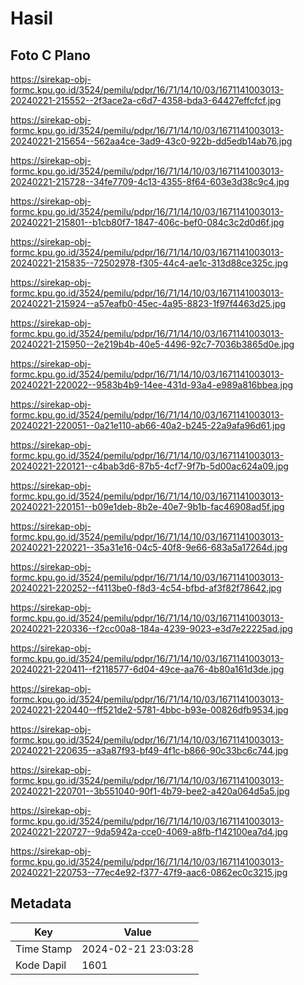 # Hasil

## Foto C Plano

https://sirekap-obj-formc.kpu.go.id/3524/pemilu/pdpr/16/71/14/10/03/1671141003013-20240221-215552--2f3ace2a-c6d7-4358-bda3-64427effcfcf.jpg

https://sirekap-obj-formc.kpu.go.id/3524/pemilu/pdpr/16/71/14/10/03/1671141003013-20240221-215654--562aa4ce-3ad9-43c0-922b-dd5edb14ab76.jpg

https://sirekap-obj-formc.kpu.go.id/3524/pemilu/pdpr/16/71/14/10/03/1671141003013-20240221-215728--34fe7709-4c13-4355-8f64-603e3d38c9c4.jpg

https://sirekap-obj-formc.kpu.go.id/3524/pemilu/pdpr/16/71/14/10/03/1671141003013-20240221-215801--b1cb80f7-1847-406c-bef0-084c3c2d0d6f.jpg

https://sirekap-obj-formc.kpu.go.id/3524/pemilu/pdpr/16/71/14/10/03/1671141003013-20240221-215835--72502978-f305-44c4-ae1c-313d88ce325c.jpg

https://sirekap-obj-formc.kpu.go.id/3524/pemilu/pdpr/16/71/14/10/03/1671141003013-20240221-215924--a57eafb0-45ec-4a95-8823-1f97f4463d25.jpg

https://sirekap-obj-formc.kpu.go.id/3524/pemilu/pdpr/16/71/14/10/03/1671141003013-20240221-215950--2e219b4b-40e5-4496-92c7-7036b3865d0e.jpg

https://sirekap-obj-formc.kpu.go.id/3524/pemilu/pdpr/16/71/14/10/03/1671141003013-20240221-220022--9583b4b9-14ee-431d-93a4-e989a816bbea.jpg

https://sirekap-obj-formc.kpu.go.id/3524/pemilu/pdpr/16/71/14/10/03/1671141003013-20240221-220051--0a21e110-ab66-40a2-b245-22a9afa96d61.jpg

https://sirekap-obj-formc.kpu.go.id/3524/pemilu/pdpr/16/71/14/10/03/1671141003013-20240221-220121--c4bab3d6-87b5-4cf7-9f7b-5d00ac624a09.jpg

https://sirekap-obj-formc.kpu.go.id/3524/pemilu/pdpr/16/71/14/10/03/1671141003013-20240221-220151--b09e1deb-8b2e-40e7-9b1b-fac46908ad5f.jpg

https://sirekap-obj-formc.kpu.go.id/3524/pemilu/pdpr/16/71/14/10/03/1671141003013-20240221-220221--35a31e16-04c5-40f8-9e66-683a5a17264d.jpg

https://sirekap-obj-formc.kpu.go.id/3524/pemilu/pdpr/16/71/14/10/03/1671141003013-20240221-220252--f4113be0-f8d3-4c54-bfbd-af3f82f78642.jpg

https://sirekap-obj-formc.kpu.go.id/3524/pemilu/pdpr/16/71/14/10/03/1671141003013-20240221-220336--f2cc00a8-184a-4239-9023-e3d7e22225ad.jpg

https://sirekap-obj-formc.kpu.go.id/3524/pemilu/pdpr/16/71/14/10/03/1671141003013-20240221-220411--f2118577-6d04-49ce-aa76-4b80a161d3de.jpg

https://sirekap-obj-formc.kpu.go.id/3524/pemilu/pdpr/16/71/14/10/03/1671141003013-20240221-220440--ff521de2-5781-4bbc-b93e-00826dfb9534.jpg

https://sirekap-obj-formc.kpu.go.id/3524/pemilu/pdpr/16/71/14/10/03/1671141003013-20240221-220635--a3a87f93-bf49-4f1c-b866-90c33bc6c744.jpg

https://sirekap-obj-formc.kpu.go.id/3524/pemilu/pdpr/16/71/14/10/03/1671141003013-20240221-220701--3b551040-90f1-4b79-bee2-a420a064d5a5.jpg

https://sirekap-obj-formc.kpu.go.id/3524/pemilu/pdpr/16/71/14/10/03/1671141003013-20240221-220727--9da5942a-cce0-4069-a8fb-f142100ea7d4.jpg

https://sirekap-obj-formc.kpu.go.id/3524/pemilu/pdpr/16/71/14/10/03/1671141003013-20240221-220753--77ec4e92-f377-47f9-aac6-0862ec0c3215.jpg


## Metadata

| Key        | Value               |
| ---------- | ------------------- |
| Time Stamp | 2024-02-21 23:03:28 |
| Kode Dapil | 1601                |



